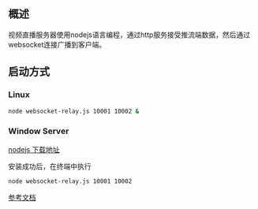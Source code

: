 ## 概述
视频直播服务器使用nodejs语言编程，通过http服务接受推流端数据，然后通过websocket连接广播到客户端。

## 启动方式

### Linux
```bash
node websocket-relay.js 10001 10002 &
```

### Window Server
[nodejs 下载地址](https://nodejs.org/en/)

安装成功后，在终端中执行
```bash
node websocket-relay.js 10001 10002
```

[参考文档](https://www.cnblogs.com/cndotabestdota/p/5694629.html)
